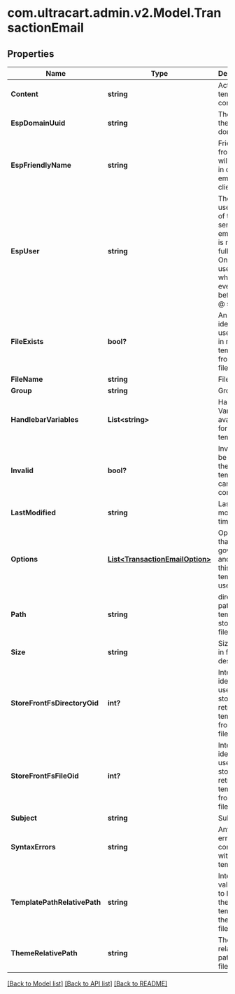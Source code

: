 # com.ultracart.admin.v2.Model.TransactionEmail
## Properties

Name | Type | Description | Notes
------------ | ------------- | ------------- | -------------
**Content** | **string** | Actual template contents | [optional] 
**EspDomainUuid** | **string** | The uuid of the sending domain | [optional] 
**EspFriendlyName** | **string** | Friendly from that will appear in customer email clients. | [optional] 
**EspUser** | **string** | The username of the sending email.  This is not the full email.  Only the username which is everything before the @ sign. | [optional] 
**FileExists** | **bool?** | An internal identifier used to aid in retrieving templates from the filesystem. | [optional] 
**FileName** | **string** | File name | [optional] 
**Group** | **string** | Group | [optional] 
**HandlebarVariables** | **List&lt;string&gt;** | Handlebar Variables available for email template | [optional] 
**Invalid** | **bool?** | Invalid will be true if the template cannot compile | [optional] 
**LastModified** | **string** | Last modified timestamp | [optional] 
**Options** | [**List&lt;TransactionEmailOption&gt;**](TransactionEmailOption.md) | Options that help govern how and when this template is used | [optional] 
**Path** | **string** | directory path where template is stored in file system | [optional] 
**Size** | **string** | Size of file in friendly description | [optional] 
**StoreFrontFsDirectoryOid** | **int?** | Internal identifier used to store and retrieve template from filesystem | [optional] 
**StoreFrontFsFileOid** | **int?** | Internal identifier used to store and retrieve template from filesystem | [optional] 
**Subject** | **string** | Subject | [optional] 
**SyntaxErrors** | **string** | Any syntax errors contained within the tempalate | [optional] 
**TemplatePathRelativePath** | **string** | Internal value used to locate the template in the filesystem | [optional] 
**ThemeRelativePath** | **string** | Theme relative path in the filesystem. | [optional] 


[[Back to Model list]](../README.md#documentation-for-models) [[Back to API list]](../README.md#documentation-for-api-endpoints) [[Back to README]](../README.md)

